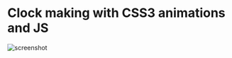 # Clock making with CSS3 animations and JS
![screenshot](https://cloud.githubusercontent.com/assets/15331840/17069810/4b8c5ec6-5061-11e6-97dd-129d4d1dc4e0.png)
